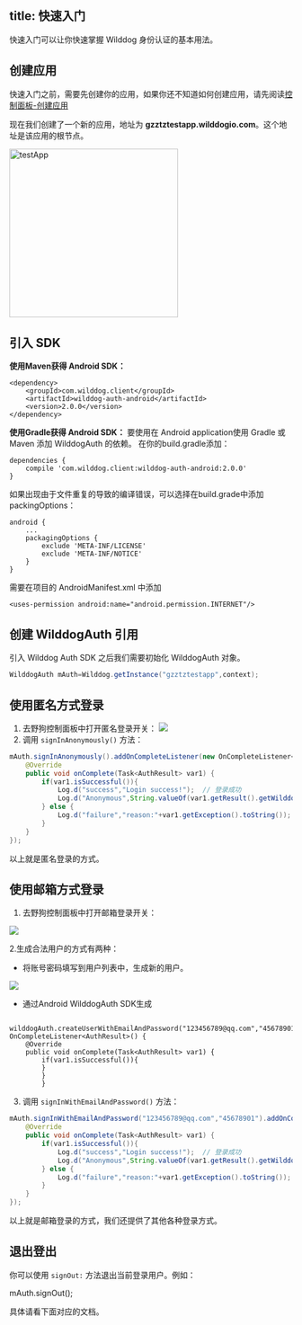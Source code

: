 title:  快速入门
---

快速入门可以让你快速掌握 Wilddog 身份认证的基本用法。

## 创建应用

快速入门之前，需要先创建你的应用，如果你还不知道如何创建应用，请先阅读[控制面板-创建应用](/console/creat.html)

现在我们创建了一个新的应用，地址为 **gzztztestapp.wilddogio.com**。这个地址是该应用的根节点。

<img src="/images/testApp.jpeg" alt="testApp" width="300">

## 引入 SDK

**使用Maven获得 Android SDK：**

```
<dependency>
    <groupId>com.wilddog.client</groupId>
    <artifactId>wilddog-auth-android</artifactId>
    <version>2.0.0</version>
</dependency> 
```

**使用Gradle获得 Android SDK：**
要使用在 Android application使用 Gradle 或 Maven 添加 WilddogAuth 的依赖。 在你的build.gradle添加：

```
dependencies {
    compile 'com.wilddog.client:wilddog-auth-android:2.0.0'
}
```

如果出现由于文件重复的导致的编译错误，可以选择在build.grade中添加packingOptions：

```
android {
    ...
    packagingOptions {
        exclude 'META-INF/LICENSE'
        exclude 'META-INF/NOTICE'
    }
}

```

需要在项目的 AndroidManifest.xml 中添加

```
<uses-permission android:name="android.permission.INTERNET"/>

```


## 创建 WilddogAuth 引用

引入 Wilddog Auth SDK 之后我们需要初始化 WilddogAuth 对象。

```java
WilddogAuth mAuth=Wilddog.getInstance("gzztztestapp",context);
```

## 使用匿名方式登录

1. 去野狗控制面板中打开匿名登录开关：
![](/images/openanonymous.png)
2. 调用 `signInAnonymously()` 方法：

```java
mAuth.signInAnonymously().addOnCompleteListener(new OnCompleteListener<AuthResult>() {
	@Override
	public void onComplete(Task<AuthResult> var1) {
		if(var1.isSuccessful()){
			Log.d("success","Login success!");  // 登录成功
            Log.d("Anonymous",String.valueOf(var1.getResult().getWilddogUser().isAnonymous()));
		} else {
			Log.d("failure","reason:"+var1.getException().toString()); // 登录失败及错误信息
		}
	}
});
```

以上就是匿名登录的方式。

## 使用邮箱方式登录

1. 去野狗控制面板中打开邮箱登录开关：

![](/images/openemail.png)

2.生成合法用户的方式有两种：

* 将账号密码填写到用户列表中，生成新的用户。

![](/images/addemailuser.png)

* 通过Android WilddogAuth SDK生成

```
     wilddogAuth.createUserWithEmailAndPassword("123456789@qq.com","45678901").addOnCompleteListener(new OnCompleteListener<AuthResult>() {
	@Override
	public void onComplete(Task<AuthResult> var1) {
		if(var1.isSuccessful()){
		}
		}
		}
```
	 
	 
3. 调用 `signInWithEmailAndPassword()` 方法：

```java
mAuth.signInWithEmailAndPassword("123456789@qq.com","45678901").addOnCompleteListener(new OnCompleteListener<AuthResult>() {
	@Override
	public void onComplete(Task<AuthResult> var1) {
		if(var1.isSuccessful()){
			Log.d("success","Login success!");  // 登录成功
            Log.d("Anonymous",String.valueOf(var1.getResult().getWilddogUser().isAnonymous()));
		} else {
			Log.d("failure","reason:"+var1.getException().toString()); // 登录失败及错误信息
		}
	}
});
```

以上就是邮箱登录的方式，我们还提供了其他各种登录方式。

## 退出登出

你可以使用 `signOut:` 方法退出当前登录用户。例如：

mAuth.signOut();

具体请看下面对应的文档。